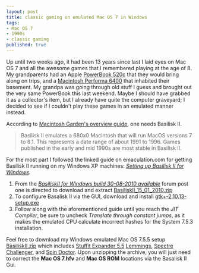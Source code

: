```yaml
---
layout: post
title: classic gaming on emulated Mac OS 7 in Windows
tags:
- Mac OS 7
- 1990s
- classic gaming
published: true
---
```

Up until two weeks ago, it had been 13 years since last I laid eyes on Mac OS 7
and all the awesome games that I remembered playing at the age of 8.
My grandparents had an Apple
[PowerBook 520c](http://en.wikipedia.org/wiki/PowerBook_500_series)
that they would bring along on trips, and a
[Macintosh Performa 6400](http://en.wikipedia.org/wiki/Macintosh_Performa)
that inhabited their basement. My grandpa was going through old stuff I guess and brought out
the very same PowerBook this last weekend. Maybe I should have grabbed it as a collector\'s item,
but I already have quite the computer graveyard; I decided to see if I couldn\'t
play these games in an emulated manner instead.

According to [Macintosh Garden\'s overview guide](http://macintoshgarden.org/guides),
one needs Basilisk II.
> Basilisk II emulates a 680x0 Macintosh that will run MacOS versions 7 to 8.1.
> This represents a date range of about 1991 to 1996.
> Games published in the early and mid 1990s are most stable in Basilisk II.

For the most part I followed the linked guide on emaculation.com for
getting Basilisk II running on my Windows XP machines:
[_Setting up Basilisk II for Windows_](http://www.emaculation.com/doku.php/basilisk_ii_setup).

1. From the [_BasiliskII for Windows build 30-08-2010 available_](http://www.emaculation.com/forum/viewtopic.php?t=5282)
        forum post one is directed to download and extract
        [BasiliskII_15_01_2010.zip](http://www.open.ou.nl/hsp/downloads/BasiliskII_15_01_2010.zip)
2. To configure Basalisk II via the GUI, download and install
        [gtk+-2.10.13-setup.exe](http://www.emaculation.com/basilisk/gtk+-2.10.13-setup.exe)
3. Follow along with the aforementioned guide until you reach the _JIT Compiler_,
        be sure to uncheck _Translate through constant jumps_, as it makes the
        emulated CPU calculate incorrect hashes for the System 7.5.3 installation.

Feel free to download my Windows emulated Mac OS 7.5.5 setup
[BasiliskII.zip](https://drive.google.com/uc?export=download&id=0B0yT30uCaFvvS01aZFFJYVh4eE0)
which includes
[Stuffit Expander 5.5](http://www.emaculation.com/basilisk/stuffit_expander_55.bin)
[Lemmings](http://mac.thebasingers.com/software/Lemmings.sit),
[Spectre Challenger](http://www.macheaven.net/forum/viewtopic.php?f=4&t=703),
and [Spin Doctor](http://www.macheaven.net/forum/viewtopic.php?f=4&t=711).
Upon unzipping the archive, you will just need to correct the __Mac OS 7.hfv__ and
__Mac OS ROM__ locations via the Basalisk II Gui.
